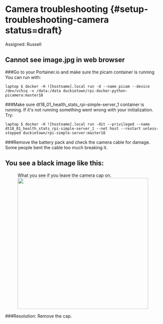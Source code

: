 # Camera troubleshooting {#setup-troubleshooting-camera status=draft}

Assigned: Russell

## Cannot see image.jpg in web browser

###Go to your Portainer.io and make sure the picam container is running
You can run with:

    laptop $ docker -H ![hostname].local run -d --name picam --device /dev/vchiq -v /data:/data duckietown/rpi-docker-python-picamera:master18

###Make sure dt18_01_health_stats_rpi-simple-server_1 container is running.
If it's not running something went wrong with your initialization. Try:<br>

    laptop $ docker -H ![hostname].local run -dit --privileged --name dt18_01_health_stats_rpi-simple-server_1 --net host --restart unless-stopped duckietown/rpi-simple-server:master18

###Remove the battery pack and check the camera cable for damage. 
Some people bent the cable too much breaking it.

## You see a black image like this:

<figure id="Cap on photo">
    <figcaption>What you see if you leave the camera cap on.</figcaption>
     <img src="capon.png" style='width: 30em'/>
</figure>

###Resolution: Remove the cap.
